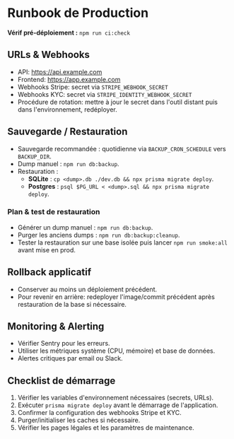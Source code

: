 # Runbook de Production

**Vérif pré-déploiement :** `npm run ci:check`

## URLs & Webhooks
- API: https://api.example.com
- Frontend: https://app.example.com
- Webhooks Stripe: secret via `STRIPE_WEBHOOK_SECRET`
- Webhooks KYC: secret via `STRIPE_IDENTITY_WEBHOOK_SECRET`
- Procédure de rotation: mettre à jour le secret dans l'outil distant puis dans l'environnement, redéployer.

## Sauvegarde / Restauration
- Sauvegarde recommandée : quotidienne via `BACKUP_CRON_SCHEDULE` vers `BACKUP_DIR`.
- Dump manuel : `npm run db:backup`.
- Restauration :
  - **SQLite** : `cp <dump>.db ./dev.db && npx prisma migrate deploy`.
  - **Postgres** : `psql $PG_URL < <dump>.sql && npx prisma migrate deploy`.

### Plan & test de restauration
- Générer un dump manuel : `npm run db:backup`.
- Purger les anciens dumps : `npm run db:backup:cleanup`.
- Tester la restauration sur une base isolée puis lancer `npm run smoke:all` avant mise en prod.

## Rollback applicatif
- Conserver au moins un déploiement précédent.
- Pour revenir en arrière: redeployer l'image/commit précédent après restauration de la base si nécessaire.

## Monitoring & Alerting
- Vérifier Sentry pour les erreurs.
- Utiliser les métriques système (CPU, mémoire) et base de données.
- Alertes critiques par email ou Slack.

## Checklist de démarrage
1. Vérifier les variables d'environnement nécessaires (secrets, URLs).
2. Exécuter `prisma migrate deploy` avant le démarrage de l'application.
3. Confirmer la configuration des webhooks Stripe et KYC.
4. Purger/initialiser les caches si nécessaire.
5. Vérifier les pages légales et les paramètres de maintenance.
